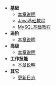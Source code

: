 <!-- 这是目录树文件 -->


- **基础**
  - [本章说明](/base/README) 
  - [Java基础教程](/base/java/README)
  - [MySQL基础教程](/base/mysql/README)
- **进阶**
  - [本章说明](/advance/README)
- **高级**
  - [本章说明](/senior/README)
- **工作技能**
	- [本章说明](/work/README)
- **其它**
	- [更新日志](/more/update-log) 
	

<br/>

<br/>

<br/>

<br/>